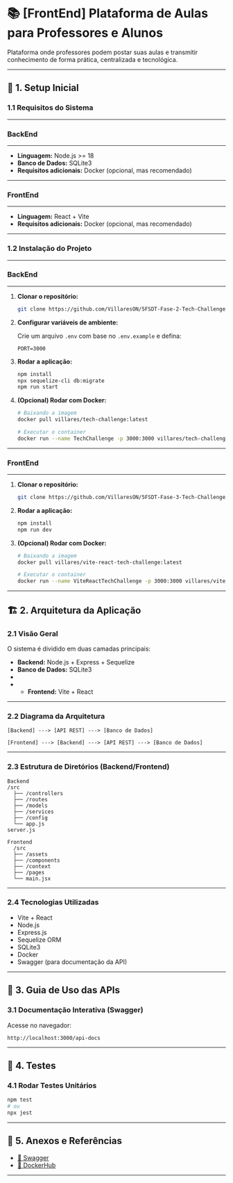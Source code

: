 
# 📚 [FrontEnd] Plataforma de Aulas para Professores e Alunos

Plataforma onde professores podem postar suas aulas e transmitir conhecimento de forma prática, centralizada e tecnológica.

---

## 🧰 1. Setup Inicial

### 1.1 Requisitos do Sistema
----------
### BackEnd
----------
- **Linguagem:** Node.js >= 18  
- **Banco de Dados:** SQLite3  
- **Requisitos adicionais:** Docker (opcional, mas recomendado)
  
----------
### FrontEnd
----------

- **Linguagem:** React + Vite  
- **Requisitos adicionais:** Docker (opcional, mas recomendado)

---

### 1.2 Instalação do Projeto

----------
### BackEnd
----------

1. **Clonar o repositório:**

   ```bash
   git clone https://github.com/VillaresON/5FSDT-Fase-2-Tech-Challenge.git
   ```

2. **Configurar variáveis de ambiente:**

   Crie um arquivo `.env` com base no `.env.example` e defina:

   ```
   PORT=3000
   ```

3. **Rodar a aplicação:**

   ```bash
   npm install
   npx sequelize-cli db:migrate
   npm run start
   ```

4. **(Opcional) Rodar com Docker:**

   ```bash
   # Baixando a imagem
   docker pull villares/tech-challenge:latest

   # Executar o container
   docker run --name TechChallenge -p 3000:3000 villares/tech-challenge:latest
   ```

----------
### FrontEnd
----------

1. **Clonar o repositório:**

   ```bash
   git clone https://github.com/VillaresON/5FSDT-Fase-3-Tech-Challenge.git
   ```

2. **Rodar a aplicação:**

   ```bash
   npm install
   npm run dev
   ```

4. **(Opcional) Rodar com Docker:**

   ```bash
   # Baixando a imagem
   docker pull villares/vite-react-tech-challenge:latest

   # Executar o container
   docker run --name ViteReactTechChallenge -p 3000:3000 villares/vite-react-tech-challenge:latest
   ```


---

## 🏗️ 2. Arquitetura da Aplicação

### 2.1 Visão Geral

O sistema é dividido em duas camadas principais:

- **Backend:** Node.js + Express + Sequelize  
- **Banco de Dados:** SQLite3
- 
- - **Frontend:** Vite + React  

---

### 2.2 Diagrama da Arquitetura

```
[Backend] ---> [API REST] ---> [Banco de Dados]
```
```
[Frontend] ---> [Backend] ---> [API REST] ---> [Banco de Dados]
```

---

### 2.3 Estrutura de Diretórios (Backend/Frontend)

```
Backend
/src
  ├── /controllers
  ├── /routes
  ├── /models
  ├── /services
  ├── /config
  └── app.js
server.js
```
```
Frontend
  /src
  ├── /assets
  ├── /components
  ├── /context
  ├── /pages
  └── main.jsx
```

---

### 2.4 Tecnologias Utilizadas
- Vite + React
- Node.js
- Express.js
- Sequelize ORM
- SQLite3
- Docker
- Swagger (para documentação da API)

---

## 🔌 3. Guia de Uso das APIs

### 3.1 Documentação Interativa (Swagger)

Acesse no navegador:

```
http://localhost:3000/api-docs
```

---

## 🧪 4. Testes

### 4.1 Rodar Testes Unitários

```bash
npm test
# ou
npx jest
```

---

## 📎 5. Anexos e Referências

- [🔗 Swagger](http://localhost:3000/api-docs)
- [🔗 DockerHub](https://hub.docker.com/repository/docker/villares/tech-challenge/tags/latest/sha256-fa179b64025b71da37689dfb941c4ddf90e625a438c014239f9c045b0a6c4312)

---
